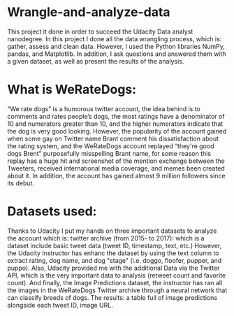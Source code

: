 # Wrangle-and-analyze-data

This project it done in order to succeed the Udacity Data analyst nanodegree. 
In this project I done all the data wrangling process, which is: gather, assess and clean data.
However, I used the Python libraries NumPy, pandas, and Matplotlib. In addition, 
I ask questions and answered them with a given dataset, as well as present the results of the analysis.

# What is WeRateDogs:
“We rate dogs” is a humorous twitter account, the idea behind is to comments
and rates people’s dogs, the most ratings have a denominator of 10 and
numerators greater than 10, and the higher numerators indicate that the dog is
very good looking. However, the popularity of the account gained when some
gay on Twitter name Brant comment his dissatisfaction about the rating system,
and the WeRateDogs account replayed “they're good dogs Brent” purposefully
misspelling Brant name, for some reason this replay has a huge hit and
screenshot of the mention exchange between the Tweeters, received
international media coverage, and memes been created about it. In addition, the
account has gained almost 9 million followers since its debut.


# Datasets used:
Thanks to Udacity I put my hands on three important datasets to analyze the
 account which is:
 twitter archive (from 2015- to 2017): which is a dataset include basic tweet data
 (tweet ID, timestamp, text, etc.) However, the Udacity Instructor has enhanc the
dataset by using the text column to extract rating, dog name, and dog "stage"
(i.e. doggo, floofer, pupper, and puppo). Also, Udacity provided me with the
additional Data via the Twitter API, which is the very important data to analysis
(retweet count and favorite count). And finally, the Image Predictions dataset,
the instructor has ran all the images in the WeRateDogs Twitter archive through
a neural network that can classify breeds of dogs. The results: a table full of
image predictions alongside each tweet ID, image URL.
